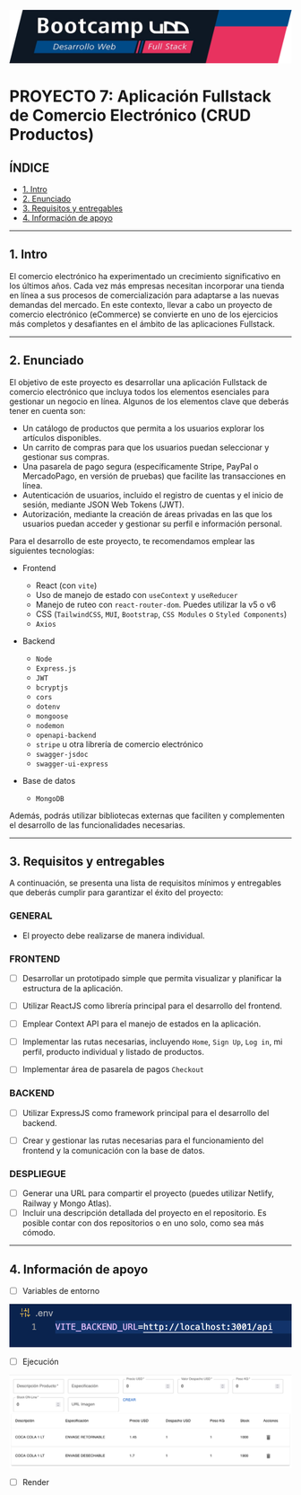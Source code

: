 ![Banner](./images/banner.png)

# PROYECTO 7: Aplicación Fullstack de Comercio Electrónico (CRUD Productos)

## **ÍNDICE**

* [1. Intro](#1-intro)
* [2. Enunciado](#2-enunciado)
* [3. Requisitos y entregables](#3-requisitos-y-entregables)
* [4. Información de apoyo](#4-informacion-de-apoyo)

****

## 1. Intro

El comercio electrónico ha experimentado un crecimiento significativo en los últimos años. Cada vez más empresas necesitan incorporar una tienda en línea a sus procesos de comercialización para adaptarse a las nuevas demandas del mercado. En este contexto, llevar a cabo un proyecto de comercio electrónico (eCommerce) se convierte en uno de los ejercicios más completos y desafiantes en el ámbito de las aplicaciones Fullstack.

****

## 2. Enunciado

El objetivo de este proyecto es desarrollar una aplicación Fullstack de comercio electrónico que incluya todos los elementos esenciales para gestionar un negocio en línea. Algunos de los elementos clave que deberás tener en cuenta son:

- Un catálogo de productos que permita a los usuarios explorar los artículos disponibles.
- Un carrito de compras para que los usuarios puedan seleccionar y gestionar sus compras.
- Una pasarela de pago segura (específicamente Stripe, PayPal o MercadoPago, en versión de pruebas) que facilite las transacciones en línea.
- Autenticación de usuarios, incluido el registro de cuentas y el inicio de sesión, mediante JSON Web Tokens (JWT).
- Autorización, mediante la creación de áreas privadas en las que los usuarios puedan acceder y gestionar su perfil e información personal.

Para el desarrollo de este proyecto, te recomendamos emplear las siguientes tecnologías:

- Frontend
    - React (con `vite`)
    - Uso de manejo de estado con `useContext` y `useReducer`
    - Manejo de ruteo con `react-router-dom`. Puedes utilizar la v5 o v6
    - CSS (`TailwindCSS`, `MUI`, `Bootstrap`, `CSS Modules` o `Styled Components`)
    - `Axios`

- Backend
    - `Node`
    - `Express.js`
    - `JWT`
    - `bcryptjs`
    - `cors`
    - `dotenv`
    - `mongoose`
    - `nodemon`
    - `openapi-backend`
    - `stripe` u otra librería de comercio electrónico
    - `swagger-jsdoc`
    - `swagger-ui-express`
    

- Base de datos
    - `MongoDB`

Además, podrás utilizar bibliotecas externas que faciliten y complementen el desarrollo de las funcionalidades necesarias.

****

## 3. Requisitos y entregables

A continuación, se presenta una lista de requisitos mínimos y entregables que deberás cumplir para garantizar el éxito del proyecto:
### GENERAL

- El proyecto debe realizarse de manera individual.

### FRONTEND

- [ ] Desarrollar un prototipado simple que permita visualizar y planificar la estructura de la aplicación.
- [ ] Utilizar ReactJS como librería principal para el desarrollo del frontend.
- [ ] Emplear Context API para el manejo de estados en la aplicación.
- [ ] Implementar las rutas necesarias, incluyendo `Home`, `Sign Up`, `Log in`, mi perfil, producto individual y listado de productos.
- [ ] Implementar área de pasarela de pagos `Checkout`


### BACKEND
- [ ] Utilizar ExpressJS como framework principal para el desarrollo del backend.
- [ ] Crear y gestionar las rutas necesarias para el funcionamiento del frontend y la comunicación con la base de datos.


### DESPLIEGUE
- [ ] Generar una URL para compartir el proyecto (puedes utilizar Netlify, Railway y Mongo Atlas).
- [ ] Incluir una descripción detallada del proyecto en el repositorio. Es posible contar con dos repositorios o en uno solo, como sea más cómodo.

****

## 4. Información de apoyo

- [ ] Variables de entorno

![Image](./images/env.png) 

- [ ] Ejecución

![Image](./images/crudProductos.png)

- [ ] Render

